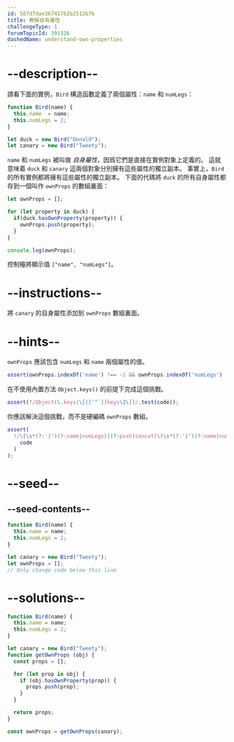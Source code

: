 ```yaml
---
id: 587d7dae367417b2b2512b7b
title: 瞭解自有屬性
challengeType: 1
forumTopicId: 301326
dashedName: understand-own-properties
---
```


# --description--

請看下面的實例，`Bird` 構造函數定義了兩個屬性：`name` 和 `numLegs`：

```js
function Bird(name) {
  this.name  = name;
  this.numLegs = 2;
}

let duck = new Bird("Donald");
let canary = new Bird("Tweety");
```

`name` 和 `numLegs` 被叫做 <dfn>自身屬性</dfn>，因爲它們是直接在實例對象上定義的。 這就意味着 `duck` 和 `canary` 這兩個對象分別擁有這些屬性的獨立副本。 事實上，`Bird` 的所有實例都將擁有這些屬性的獨立副本。 下面的代碼將 `duck` 的所有自身屬性都存到一個叫作 `ownProps` 的數組裏面：

```js
let ownProps = [];

for (let property in duck) {
  if(duck.hasOwnProperty(property)) {
    ownProps.push(property);
  }
}

console.log(ownProps);
```

控制檯將顯示值 `["name", "numLegs"]`。

# --instructions--

將 `canary` 的自身屬性添加到 `ownProps` 數組裏面。

# --hints--

`ownProps` 應該包含 `numLegs` 和 `name` 兩個屬性的值。

```js
assert(ownProps.indexOf('name') !== -1 && ownProps.indexOf('numLegs') !== -1);
```

在不使用內置方法 `Object.keys()` 的前提下完成這個挑戰。

```js
assert(!/Object(\.keys|\[(['"`])keys\2\])/.test(code));
```

你應該解決這個挑戰，而不是硬編碼 `ownProps` 數組。

```js
assert(
  !/\[\s*(?:'|")(?:name|numLegs)|(?:push|concat)\(\s*(?:'|")(?:name|numLegs)/.test(
    code
  )
);
```

# --seed--

## --seed-contents--

```js
function Bird(name) {
  this.name = name;
  this.numLegs = 2;
}

let canary = new Bird("Tweety");
let ownProps = [];
// Only change code below this line
```

# --solutions--

```js
function Bird(name) {
  this.name = name;
  this.numLegs = 2;
}

let canary = new Bird("Tweety");
function getOwnProps (obj) {
  const props = [];

  for (let prop in obj) {
    if (obj.hasOwnProperty(prop)) {
      props.push(prop);
    }
  }

  return props;
}

const ownProps = getOwnProps(canary);
```
